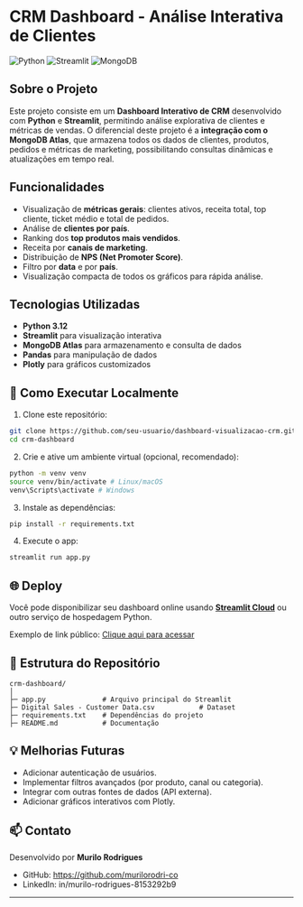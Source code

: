 # CRM Dashboard - Análise Interativa de Clientes

![Python](https://img.shields.io/badge/Python-3.12-blue)
![Streamlit](https://img.shields.io/badge/Streamlit-1.26-orange)
![MongoDB](https://img.shields.io/badge/MongoDB-Atlas-brightgreen)

## Sobre o Projeto
Este projeto consiste em um **Dashboard Interativo de CRM** desenvolvido com **Python** e **Streamlit**, permitindo análise explorativa de clientes e métricas de vendas. O diferencial deste projeto é a **integração com o MongoDB Atlas**, que armazena todos os dados de clientes, produtos, pedidos e métricas de marketing, possibilitando consultas dinâmicas e atualizações em tempo real.

## Funcionalidades
- Visualização de **métricas gerais**: clientes ativos, receita total, top cliente, ticket médio e total de pedidos.
- Análise de **clientes por país**.
- Ranking dos **top produtos mais vendidos**.
- Receita por **canais de marketing**.
- Distribuição de **NPS (Net Promoter Score)**.
- Filtro por **data** e por **país**.
- Visualização compacta de todos os gráficos para rápida análise.

## Tecnologias Utilizadas
- **Python 3.12**
- **Streamlit** para visualização interativa
- **MongoDB Atlas** para armazenamento e consulta de dados
- **Pandas** para manipulação de dados
- **Plotly** para gráficos customizados

## 🚀 Como Executar Localmente
1. Clone este repositório:
```bash
git clone https://github.com/seu-usuario/dashboard-visualizacao-crm.git
cd crm-dashboard
```

2. Crie e ative um ambiente virtual (opcional, recomendado):
```bash
python -m venv venv
source venv/bin/activate # Linux/macOS
venv\Scripts\activate # Windows
```

3. Instale as dependências:
```bash
pip install -r requirements.txt
```

4. Execute o app:
```bash
streamlit run app.py
```

## 🌐 Deploy
Você pode disponibilizar seu dashboard online usando **[Streamlit Cloud](https://streamlit.io/cloud)** ou outro serviço de hospedagem Python.

Exemplo de link público: [Clique aqui para acessar](https://share.streamlit.io/seu-usuario/crm-dashboard/main/app.py)

## 📝 Estrutura do Repositório
```
crm-dashboard/
│
├─ app.py              # Arquivo principal do Streamlit
├─ Digital Sales - Customer Data.csv           # Dataset
├─ requirements.txt    # Dependências do projeto
├─ README.md           # Documentação
```

## 💡 Melhorias Futuras
- Adicionar autenticação de usuários.
- Implementar filtros avançados (por produto, canal ou categoria).
- Integrar com outras fontes de dados (API externa).
- Adicionar gráficos interativos com Plotly.

## 📫 Contato
Desenvolvido por **Murilo Rodrigues**
- GitHub: https://github.com/murilorodri-co
- LinkedIn: in/murilo-rodrigues-8153292b9

---
